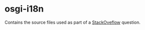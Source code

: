 # osgi-i18n
Contains the source files used as part of a [StackOveflow][1] question.

[1]:https://stackoverflow.com/q/55949816/5640649
